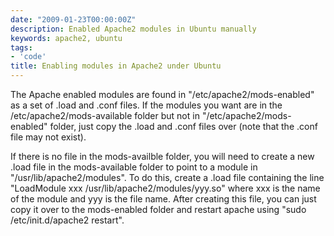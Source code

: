 ```yaml
---
date: "2009-01-23T00:00:00Z"
description: Enabled Apache2 modules in Ubuntu manually
keywords: apache2, ubuntu
tags:
- 'code'
title: Enabling modules in Apache2 under Ubuntu
---
```

<p>The Apache enabled modules are found in <span class="gray">"/etc/apache2/mods-enabled"</span> as a set of .load and .conf files. If the modules you want are in the <span class="gray">/etc/apache2/mods-available</span> folder but not in <span class="gray">"/etc/apache2/mods-enabled"</span> folder, just copy the .load and .conf files over (note that the .conf file may not exist).</p>

<p>If there is no file in the mods-availble folder, you will need to create a new .load file in the mods-available folder to point to a module in <span class="gray">"/usr/lib/apache2/modules"</span>. To do this, create a .load file containing the line <span class="gray">"LoadModule xxx /usr/lib/apache2/modules/yyy.so"</span> where xxx is the name of the module and yyy is the file name. After creating this file, you can just copy it over to the mods-enabled folder and restart apache using <span class="gray">"sudo /etc/init.d/apache2 restart"</span>.</p>
